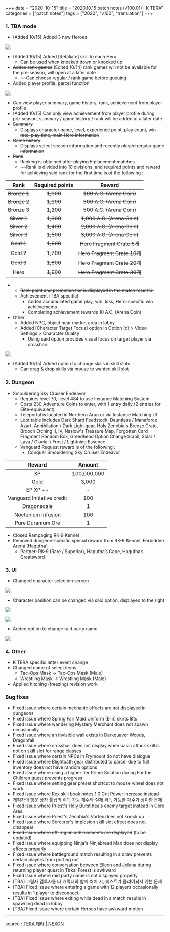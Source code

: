 +++
date = "2020-10-15"
title = "2020.10.15 patch notes (v100.01) | K TERA"
categories = ["patch notes"]
tags = ["2020", "v100", "translation"]
+++

### 1. TBA mode
- (Added 10/15) Added 3 new Heroes

![](/images/patch/v100-01_1.png)

- (Added 10/15) Added [Retaliate] skill to each Hero
  - Can be used when knocked down or knocked up
- ~~Added rank games~~ (Edited 10/14) rank games will not be available for the pre-season, will open at a later date
  - ~~Can choose regular / rank game before queuing
- Added player profile, parcel function

![](/images/patch/v100-01_2.png)

  - Can view player summary, game history, rank, achievement from player profile
  - (Added 10/15) Can only view achievement from player profile during pre-season, summary / game history / rank will be added at a later date
  - ~~Summary~~
    - ~~Displays character name, level, experience point, play count, win rate, play time, main Hero information~~
  - ~~Game history~~
    - ~~Displays select season information and recently played regular game information~~
  - ~~Rank~~
    - ~~Ranking is obtained after playing 5 placement matches~~
    - ~~Rank is divided into 10 divisions, and required points and reward for achieving said rank for the first time is of the following :

| Rank | Required points | Reward |
| :-: | :-: | :-: |
| ~~Bronze 1~~ | ~~1,000~~ | ~~100 A.C. (Arena Coin)~~ |
| ~~Bronze 2~~ | ~~1,100~~ | ~~300 A.C. (Arena Coin)~~ |
| ~~Bronze 3~~ | ~~1,200~~ | ~~500 A.C. (Arena Coin)~~ |
| ~~Silver 1~~ | ~~1,300~~ | ~~1,000 A.C. (Arena Coin)~~ |
| ~~Silver 2~~ | ~~1,400~~ | ~~2,000 A.C. (Arena Coin)~~ |
| ~~Silver 3~~ | ~~1,500~~ | ~~3,000 A.C. (Arena Coin)~~ |
| ~~Gold 1~~ | ~~1,600~~ | ~~Hero Fragment Crate 5개~~ |
| ~~Gold 2~~ | ~~1,700~~ | ~~Hero Fragment Crate 10개~~ |
| ~~Gold 3~~ | ~~1,800~~ | ~~Hero Fragment Crate 20개~~ |
| ~~Hero~~ | ~~1,900~~ | ~~Hero Fragment Crate 30개~~ |

  - 
      - ~~Rank point and promotion tier is displayed in the match result UI~~
    - Achievement (TBA specific)
      - Added accumulated game play, win, loss, Hero-specific win achievements
      - Completing achievement rewards 10 A.C. (Arena Coin)
- Other
  - Added NPC, object near market area in lobby
  - Added [Character Target Focus] option in Option (o) > Video Settings > Character Quality
    - Using said option provides visual focus on target player via crosshair

![](/images/patch/v100-01_3.png)

  - (Added 10/15) Added option to change skills in skill slots
    - Can drag & drop skills via mouse to wanted skill slot

### 2. Dungeon
- Smouldering Sky Cruiser Endeavor
  - Requires level 70, ilevel 484 to use Instance Matching System
  - Costs 230 Adventure Coins to enter, with 1 entry daily (2 entries for Elite-equivalent)
  - Teleportal is located in Northern Arun or via Instance Matching UI
  - Loot table includes Dark Shard Feedstock, Dauntless / Manaforce Azart, Annihilation / Dark Light gear, Holy Zenobia's Breeze Crate, Brooch Etching II, IV, Naslow's Treasure Map, Forgotten Card Fragment Random Box, Greedhead Option Change Scroll, Solar / Lava / Glacial / Frost / Lightning Essence
  - Vanguard Request reward is of the following :
    - Conquer Smouldering Sky Cruiser Endeavor

| Reward | Amount |
| :-: | :-: |
| XP | 100,000,000 |
| Gold | 3,000 |
| EP XP ++ | - |
| Vanguard Initiative credit | 100 |
| Dragonscale | 1 |
| Noctenium Infusion | 100 |
| Pure Duranium Ore | 1 |

- Closed Rampaging RK-9 Kennel
- Removed dungeon-specific special reward from RK-9 Kennel, Forbidden Arena [Hagufna]
  - Partner: RK-9 (Rare / Superior), Hagufna’s Cape, Hagufna’s Greatsword

### 3. UI
- Changed character selection screen

![](/images/patch/v100-01_4.png)

- Character position can be changed via said option, displayed to the right

![](/images/patch/v100-01_5.png)

![](/images/patch/v100-01_6.png)

- Added option to change raid party name

![](/images/patch/v100-01_7.png)

### 4. Other
- K TERA specific letter event change
- Changed name of select items
  - Tac-Ops Mask -> Tac-Ops Mask (Male)
  - Wrestling Mask -> Wrestling Mask (Male)
- Applied hitching (freezing) revision work

### Bug fixes
- Fixed issue where certain mechanic effects are not displayed in dungeons
- Fixed issue where Spring Fair Maid Uniform (Elin) skirts lifts
- Fixed issue where wandering Mystery Merchant does not spawn occasionally
- Fixed issue where an invisible wall exists in Darkquaver Woods, Dragonfall
- Fixed issue where crosshair does not display when basic attack skill is not on skill slot for range classes
- Fixed issue where certain NPCs in Frymount do not have dialogue
- Fixed issue where Blightoath gear distributed to parcel due to full inventory does not have random options
- Fixed issue where using a higher tier Prime Solution during For the Children quest prevents progress
- Fixed issue where setting gear preset shortcut to mouse wheel does not work
- Fixed issue where Rex skill book notes 1.0 Crit Power increase instead
- 개척자의 행운 상자 툴팁의 획득 가능 개수와 실제 획득 가능한 개수가 상이한 문제
- Fixed issue where Priest's Holy Burst heals enemy target instead in Core Area
- Fixed issue where Priest's Zenobia's Vortex does not knock up
- Fixed issue where Sorcerer's Implosion skill slot effect does not disappear
- ~~Fixed issue where off-region achievements are displayed~~ (to be updated)
- Fixed issue where equipping Ninja's Ninjabread Man does not display effects properly
- Fixed issue where battleground match resulting in a draw prevents certain players from porting out
- Fixed issue where conversation between Elleon and Jelena during returning player quest in Tirkai Forest is awkward
- Fixed issue where raid party name is not displayed properly
- [TBA] 그림자 검투사를 타 캐릭터와 함께 처치 시, 퀘스트가 클리어되지 않는 문제
- [TBA] Fixed issue where entering a game with 12 players occasionally results in 1 player to disconnect
- [TBA] Fixed issue where exiting while dead in a match results in spawning dead in lobby
- [TBA] Fixed issue where certain Heroes have awkward motion

----

source : [TERA 테라 | NEXON](http://tera.nexon.com/news/update/view.aspx?n4articlesn=453)
